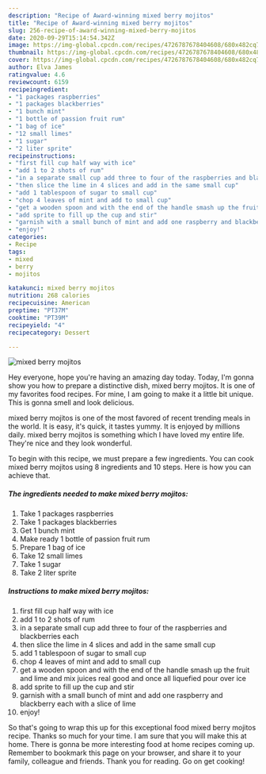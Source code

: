 ```yaml
---
description: "Recipe of Award-winning mixed berry mojitos"
title: "Recipe of Award-winning mixed berry mojitos"
slug: 256-recipe-of-award-winning-mixed-berry-mojitos
date: 2020-09-29T15:14:54.342Z
image: https://img-global.cpcdn.com/recipes/4726787678404608/680x482cq70/mixed-berry-mojitos-recipe-main-photo.jpg
thumbnail: https://img-global.cpcdn.com/recipes/4726787678404608/680x482cq70/mixed-berry-mojitos-recipe-main-photo.jpg
cover: https://img-global.cpcdn.com/recipes/4726787678404608/680x482cq70/mixed-berry-mojitos-recipe-main-photo.jpg
author: Elva James
ratingvalue: 4.6
reviewcount: 6159
recipeingredient:
- "1 packages raspberries"
- "1 packages blackberries"
- "1 bunch mint"
- "1 bottle of passion fruit rum"
- "1 bag of ice"
- "12 small limes"
- "1 sugar"
- "2 liter sprite"
recipeinstructions:
- "first fill cup half way with ice"
- "add 1 to 2 shots of rum"
- "in a separate small cup add three to four of the raspberries and blackberries each"
- "then slice the lime in 4 slices and add in the same small cup"
- "add 1 tablespoon of sugar to small cup"
- "chop 4 leaves of mint and add to small cup"
- "get a wooden spoon and with the end of the handle smash up the fruit and lime and mix juices real good and once all liquefied pour over ice"
- "add sprite to fill up the cup and stir"
- "garnish with a small bunch of mint and add one raspberry and blackberry each with a slice of lime"
- "enjoy!"
categories:
- Recipe
tags:
- mixed
- berry
- mojitos

katakunci: mixed berry mojitos 
nutrition: 268 calories
recipecuisine: American
preptime: "PT37M"
cooktime: "PT39M"
recipeyield: "4"
recipecategory: Dessert

---
```



![mixed berry mojitos](https://img-global.cpcdn.com/recipes/4726787678404608/680x482cq70/mixed-berry-mojitos-recipe-main-photo.jpg)

Hey everyone, hope you're having an amazing day today. Today, I'm gonna show you how to prepare a distinctive dish, mixed berry mojitos. It is one of my favorites food recipes. For mine, I am going to make it a little bit unique. This is gonna smell and look delicious.

mixed berry mojitos is one of the most favored of recent trending meals in the world. It is easy, it's quick, it tastes yummy. It is enjoyed by millions daily. mixed berry mojitos is something which I have loved my entire life. They're nice and they look wonderful.




To begin with this recipe, we must prepare a few ingredients. You can cook mixed berry mojitos using 8 ingredients and 10 steps. Here is how you can achieve that.

<!--inarticleads1-->

##### The ingredients needed to make mixed berry mojitos:

1. Take 1 packages raspberries
1. Take 1 packages blackberries
1. Get 1 bunch mint
1. Make ready 1 bottle of passion fruit rum
1. Prepare 1 bag of ice
1. Take 12 small limes
1. Take 1 sugar
1. Take 2 liter sprite




<!--inarticleads2-->

##### Instructions to make mixed berry mojitos:

1. first fill cup half way with ice
1. add 1 to 2 shots of rum
1. in a separate small cup add three to four of the raspberries and blackberries each
1. then slice the lime in 4 slices and add in the same small cup
1. add 1 tablespoon of sugar to small cup
1. chop 4 leaves of mint and add to small cup
1. get a wooden spoon and with the end of the handle smash up the fruit and lime and mix juices real good and once all liquefied pour over ice
1. add sprite to fill up the cup and stir
1. garnish with a small bunch of mint and add one raspberry and blackberry each with a slice of lime
1. enjoy!




So that's going to wrap this up for this exceptional food mixed berry mojitos recipe. Thanks so much for your time. I am sure that you will make this at home. There is gonna be more interesting food at home recipes coming up. Remember to bookmark this page on your browser, and share it to your family, colleague and friends. Thank you for reading. Go on get cooking!
